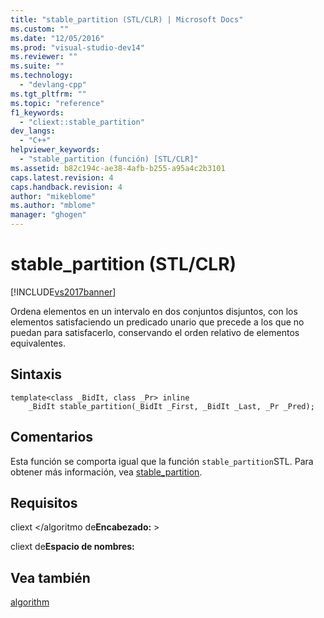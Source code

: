 ```yaml
---
title: "stable_partition (STL/CLR) | Microsoft Docs"
ms.custom: ""
ms.date: "12/05/2016"
ms.prod: "visual-studio-dev14"
ms.reviewer: ""
ms.suite: ""
ms.technology: 
  - "devlang-cpp"
ms.tgt_pltfrm: ""
ms.topic: "reference"
f1_keywords: 
  - "cliext::stable_partition"
dev_langs: 
  - "C++"
helpviewer_keywords: 
  - "stable_partition (función) [STL/CLR]"
ms.assetid: b82c194c-ae38-4afb-b255-a95a4c2b3101
caps.latest.revision: 4
caps.handback.revision: 4
author: "mikeblome"
ms.author: "mblome"
manager: "ghogen"
---
```

# stable_partition (STL/CLR)
[!INCLUDE[vs2017banner](../assembler/inline/includes/vs2017banner.md)]

Ordena elementos en un intervalo en dos conjuntos disjuntos, con los elementos satisfaciendo un predicado unario que precede a los que no puedan para satisfacerlo, conservando el orden relativo de elementos equivalentes.  
  
## Sintaxis  
  
```  
template<class _BidIt, class _Pr> inline  
    _BidIt stable_partition(_BidIt _First, _BidIt _Last, _Pr _Pred);  
```  
  
## Comentarios  
 Esta función se comporta igual que la función `stable_partition`STL.  Para obtener más información, vea [stable\_partition](../Topic/stable_partition.md).  
  
## Requisitos  
 cliext \<\/algoritmo de**Encabezado:** \>  
  
 cliext de**Espacio de nombres:**  
  
## Vea también  
 [algorithm](../dotnet/algorithm-stl-clr.md)